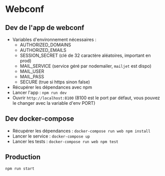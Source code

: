 # Webconf

## Dev de l'app de webconf

- Variables d'environnement nécessaires :
   - AUTHORIZED_DOMAINS
   - AUTHORIZED_EMAILS
   - SESSION_SECRET (clé de 32 caractère aléatoires, important en prod)
   - MAIL_SERVICE (service géré par nodemailer, `mailjet` est dispo)
   - MAIL_USER
   - MAIL_PASS
   - SECURE (true si https sinon false)
- Récupérer les dépendances avec npm
- Lancer l'app : `npm run dev`
- Ouvrir `http://localhost:8100` (8100 est le port par défaut, vous pouvez le changer avec la variable d'env PORT)

## Dev docker-compose

- Récupérer les dépendances : `docker-compose run web npm install`
- Lancer le service : `docker-compose up`
- Lancer les tests : `docker-compose run web npm test`


## Production

`npm run start`
